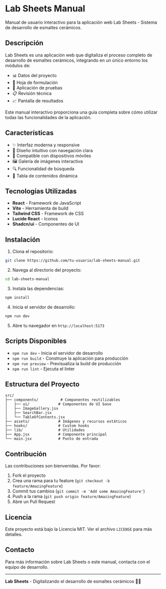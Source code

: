 # Lab Sheets Manual

Manual de usuario interactivo para la aplicación web Lab Sheets - Sistema de desarrollo de esmaltes cerámicos.

## Descripción

Lab Sheets es una aplicación web que digitaliza el proceso completo de desarrollo de esmaltes cerámicos, integrando en un único entorno los módulos de:

- 📊 Datos del proyecto
- 🧪 Hoja de formulación
- 🔬 Aplicación de pruebas
- 📋 Revisión técnica
- 📈 Pantalla de resultados

Este manual interactivo proporciona una guía completa sobre cómo utilizar todas las funcionalidades de la aplicación.

## Características

- ✨ Interfaz moderna y responsive
- 🎨 Diseño intuitivo con navegación clara
- 📱 Compatible con dispositivos móviles
- 🖼️ Galería de imágenes interactiva
- 🔍 Funcionalidad de búsqueda
- 📑 Tabla de contenidos dinámica

## Tecnologías Utilizadas

- **React** - Framework de JavaScript
- **Vite** - Herramienta de build
- **Tailwind CSS** - Framework de CSS
- **Lucide React** - Iconos
- **Shadcn/ui** - Componentes de UI

## Instalación

1. Clona el repositorio:
```bash
git clone https://github.com/tu-usuario/lab-sheets-manual.git
```

2. Navega al directorio del proyecto:
```bash
cd lab-sheets-manual
```

3. Instala las dependencias:
```bash
npm install
```

4. Inicia el servidor de desarrollo:
```bash
npm run dev
```

5. Abre tu navegador en `http://localhost:5173`

## Scripts Disponibles

- `npm run dev` - Inicia el servidor de desarrollo
- `npm run build` - Construye la aplicación para producción
- `npm run preview` - Previsualiza la build de producción
- `npm run lint` - Ejecuta el linter

## Estructura del Proyecto

```
src/
├── components/          # Componentes reutilizables
│   ├── ui/             # Componentes de UI base
│   ├── ImageGallery.jsx
│   ├── SearchBar.jsx
│   └── TableOfContents.jsx
├── assets/             # Imágenes y recursos estáticos
├── hooks/              # Custom hooks
├── lib/                # Utilidades
├── App.jsx             # Componente principal
└── main.jsx            # Punto de entrada
```

## Contribución

Las contribuciones son bienvenidas. Por favor:

1. Fork el proyecto
2. Crea una rama para tu feature (`git checkout -b feature/AmazingFeature`)
3. Commit tus cambios (`git commit -m 'Add some AmazingFeature'`)
4. Push a la rama (`git push origin feature/AmazingFeature`)
5. Abre un Pull Request

## Licencia

Este proyecto está bajo la Licencia MIT. Ver el archivo `LICENSE` para más detalles.

## Contacto

Para más información sobre Lab Sheets o este manual, contacta con el equipo de desarrollo.

---

**Lab Sheets** - Digitalizando el desarrollo de esmaltes cerámicos 🏺✨